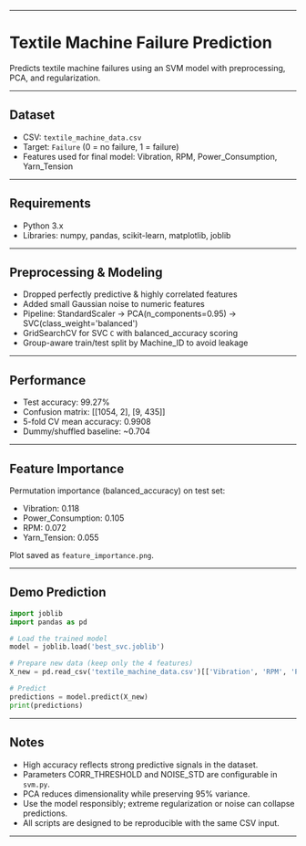

---

# Textile Machine Failure Prediction

Predicts textile machine failures using an SVM model with preprocessing, PCA, and regularization.

---

## Dataset

* CSV: `textile_machine_data.csv`
* Target: `Failure` (0 = no failure, 1 = failure)
* Features used for final model: Vibration, RPM, Power_Consumption, Yarn_Tension

---

## Requirements

* Python 3.x
* Libraries: numpy, pandas, scikit-learn, matplotlib, joblib

---

## Preprocessing & Modeling

* Dropped perfectly predictive & highly correlated features
* Added small Gaussian noise to numeric features
* Pipeline: StandardScaler -> PCA(n_components=0.95) -> SVC(class_weight='balanced')
* GridSearchCV for SVC `C` with balanced_accuracy scoring
* Group-aware train/test split by Machine_ID to avoid leakage

---

## Performance

* Test accuracy: 99.27%
* Confusion matrix:
  [[1054, 2],
  [9, 435]]
* 5-fold CV mean accuracy: 0.9908
* Dummy/shuffled baseline: ~0.704

---

## Feature Importance

Permutation importance (balanced_accuracy) on test set:

* Vibration: 0.118
* Power_Consumption: 0.105
* RPM: 0.072
* Yarn_Tension: 0.055

Plot saved as `feature_importance.png`.

---

## Demo Prediction

```python
import joblib
import pandas as pd

# Load the trained model
model = joblib.load('best_svc.joblib')

# Prepare new data (keep only the 4 features)
X_new = pd.read_csv('textile_machine_data.csv')[['Vibration', 'RPM', 'Power_Consumption', 'Yarn_Tension']].iloc[:5]

# Predict
predictions = model.predict(X_new)
print(predictions)
```

---

## Notes

* High accuracy reflects strong predictive signals in the dataset.
* Parameters CORR_THRESHOLD and NOISE_STD are configurable in `svm.py`.
* PCA reduces dimensionality while preserving 95% variance.
* Use the model responsibly; extreme regularization or noise can collapse predictions.
* All scripts are designed to be reproducible with the same CSV input.

---


